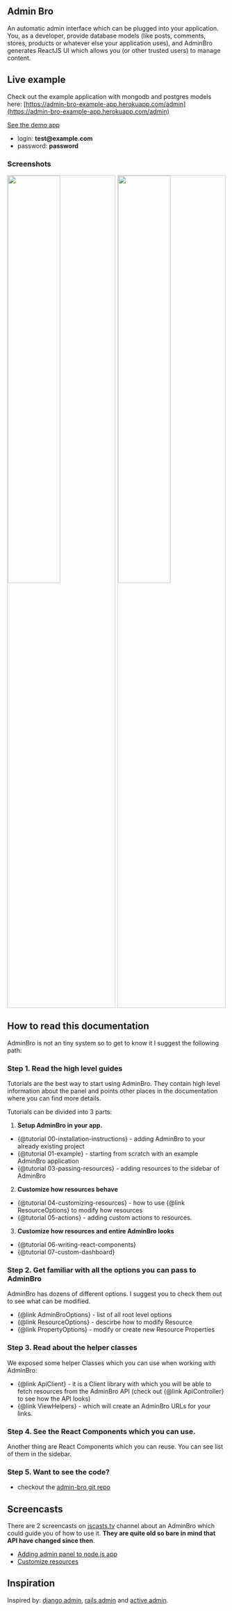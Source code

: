 ## Admin Bro

An automatic admin interface which can be plugged into your application. You, as a developer, provide database models (like posts, comments, stores, products or whatever else your application uses), and AdminBro generates ReactJS UI which allows you (or other trusted users) to manage content.

## Live example

Check out the example application with mongodb and postgres models here: [https://admin-bro-example-app.herokuapp.com/admin](https://admin-bro-example-app.herokuapp.com/admin)


<a href="https://admin-bro-example-app.herokuapp.com/admin" style="margin-right: 80px" class="button is-pulled-left" target="_blank">See the demo app</a>
- login: __test@example.com__
- password: __password__

### Screenshots

<img src='./images/postcodes.png' style='width: 49%; float: left; margin-right: 1%; border: 1px solid #ccc'>
<img src='./images/dashboard.png' style='width: 49%; border: 1px solid #ccc'>

## How to read this documentation

AdminBro is not an tiny system so to get to know it I suggest the following path:

### Step 1. Read the high level guides

Tutorials are the best way to start using AdminBro. They contain high level information
about the panel and points other places in the documentation where you can find more details.

Tutorials can be divided into 3 parts:

1. **Setup AdminBro in your app.**
  - {@tutorial 00-installation-instructions} - adding AdminBro to your already existing project
  - {@tutorial 01-example} - starting from scratch with an example AdminBro application
  - {@tutorial 03-passing-resources} - adding resources to the sidebar of AdminBro
2. **Customize how resources behave**
  - {@tutorial 04-customizing-resources} - how to use {@link ResourceOptions} to modify how resources
  - {@tutorial 05-actions} - adding custom actions to resources.
3. **Customize how resources and entire AdminBro looks**
  - {@tutorial 06-writing-react-components}
  - {@tutorial 07-custom-dashboard}

### Step 2. Get familiar with all the options you can pass to AdminBro

AdminBro has dozens of different options. I suggest you to check them out
to see what can be modified.

- {@link AdminBroOptions} - list of all root level options
- {@link ResourceOptions} - descirbe how to modify Resource
- {@link PropertyOptions} - modify or create new Resource Properties

### Step 3. Read about the helper classes

We exposed some helper Classes which you can use when working with AdminBro:

* {@link ApiClient} - it is a Client library with which you will be able to fetch resources from the AdminBro API (check out {@link ApiController} to see how the API looks)
* {@link ViewHelpers} - which will create an AdminBro URLs for your links.

### Step 4. See the React Components which you can use.

Another thing are React Components which you can reuse. You can see list of them in the sidebar.

### Step 5. Want to see the code?

- checkout the [admin-bro git repo](https://github.com/SoftwareBrothers/admin-bro)

## Screencasts

There are 2 screencasts on [jscasts.tv](http://jscasts.tv) channel about an AdminBro which could guide you of how to use it. **They are quite old so bare in mind that API have changed since then**.

* [Adding admin panel to node.js app](https://www.youtube.com/watch?v=7Ujn7g1JF1Q&t=4s)
* [Customize resources](https://www.youtube.com/watch?v=1lOKKK_yrlc)


## Inspiration

Inspired by: [django admin](https://docs.djangoproject.com), [rails admin](https://github.com/sferik/rails_admin) and [active admin](https://activeadmin.info/).